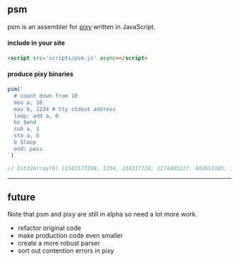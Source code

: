 ## psm
psm is an assembler for [pixy](https://circuitverse.org/27264/projects/pixy-indev) written in JavaScript.

#### include in your site

```html
<script src='scripts/psm.js' async></script>
```

#### produce pixy binaries

```js
psm(`
  # count down from 10
  mov a, 10
  mov b, 1234 # tty stdout address
  loop: add a, 0
  bz $end
  sub a, 1
  sto a, b
  b $loop
  end: pass
`)

// Int32Array(8) [1342177290, 1234, 134217728, 1174405127, 402653185, 1619001344, 1073741826, 2013265920]
```

---

## future

Note that psm and pixy are still in alpha so need a lot more work.
* refactor original code 
* make production code even smaller
* create a more robust parser
* sort out contention errors in pixy
